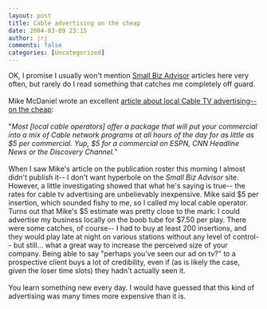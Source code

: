 ```yaml
---
layout: post
title: Cable advertising on the cheap
date: 2004-03-09 23:15
author: jrj
comments: false
categories: [Uncategorized]
---
```

OK, I promise I usually won't mention <a href="http://www.small-biz-advisor.com/" target="_blank">Small Biz Advisor</a> articles here very often, but rarely do I read something that catches me completely off guard.<br /><br />Mike McDaniel wrote an excellent <a href="http://www.small-biz-advisor.com/Articles/515.aspx" target="_blank"> article about local Cable TV advertising-- on the cheap</a>:<br /><br />"*Most [local cable operators] offer a package that will put your commercial into a mix of Cable network programs at all hours of the day for as little as $5 per commercial. Yup, $5 for a commercial on ESPN, CNN Headline News or the Discovery Channel.*"<br /><br />When I saw Mike's article on the publication roster this morning I almost didn't publish it-- I don't want hyperbole on the *Small Biz Advisor* site. However, a little investigating showed that what he's saying is true-- the rates for cable tv advertising are unbelievably inexpensive. Mike said $5 per insertion, which sounded fishy to me, so I called my local cable operator. Turns out that Mike's $5 estimate was pretty close to the mark: I could advertise my business locally on the boob tube for $7.50 per play. There were some catches, of course-- I had to buy at least 200 insertions, and they would play late at night on various stations without any level of control-- but still... what a great way to increase the perceived size of your company. Being able to say "perhaps you've seen our ad on tv?" to a prospective client buys a lot of credibility, even if (as is likely the case, given the loser time slots) they hadn't actually seen it.<br /><br />You learn something new every day. I would have guessed that this kind of advertising was many times more expensive than it is.
